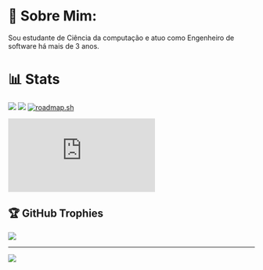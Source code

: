 # 💫 Sobre Mim:
Sou estudante de Ciência da computação e atuo como Engenheiro de software há mais de 3 anos.

# 📊  Stats
![](https://github-readme-streak-stats.herokuapp.com/?user=LuizFernandesOliveira&theme=dark&border_radius=5.4&locale=pt_BR&card_width=500)
![](https://github-readme-stats.vercel.app/api/top-langs/?username=LuizFernandesOliveira&theme=dark&hide_border=false&include_all_commits=true&count_private=true&layout=compact)
[![roadmap.sh](https://roadmap.sh/card/tall/64fde3c75ce9f4ca58ae5d9c?variant=dark)](https://roadmap.sh)<br />
<iframe src="https://tryhackme.com/api/v2/badges/public-profile?userPublicId=185344" style='border:none;'></iframe>


## 🏆 GitHub Trophies
![](https://github-profile-trophy.vercel.app/?username=LuizFernandesOliveira&theme=radical&no-frame=false&no-bg=false&margin-w=4)

---
[![](https://visitcount.itsvg.in/api?id=LuizFernandesOliveira&icon=0&color=0)](https://visitcount.itsvg.in)

<!-- Proudly created with GPRM ( https://gprm.itsvg.in ) -->
